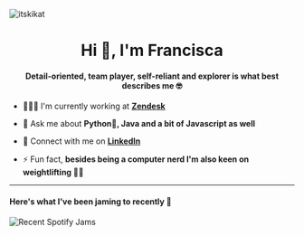 <p align="left"> <img src="https://komarev.com/ghpvc/?username=itskikat&label=Profile%20views&color=0e75b6&style=flat" alt="itskikat" /> </p>

<h1 align="center">Hi 👋, I'm Francisca</h1>

<h4 align="center"> Detail-oriented, team player, self-reliant and explorer is what best describes me 🤓</h4>


- 👩🏼‍💻 I'm currently working at [**Zendesk**](https://www.zendesk.com/)

- 💬 Ask me about **Python🐍, Java and a bit of Javascript as well**

- 🤝 Connect with me on **[LinkedIn](https://www.linkedin.com/in/franciscambarros/)**

- ⚡ Fun fact, **besides being a computer nerd I'm also keen on weightlifting 🏋️‍♀️**


<hr>

<h4 align="left">Here's what I've been jaming to recently 🤠</h4>

![Recent Spotify Jams](https://spotify-recently-played-readme.vercel.app/api?user=1175903301&width=300&unique=true&count=4)
